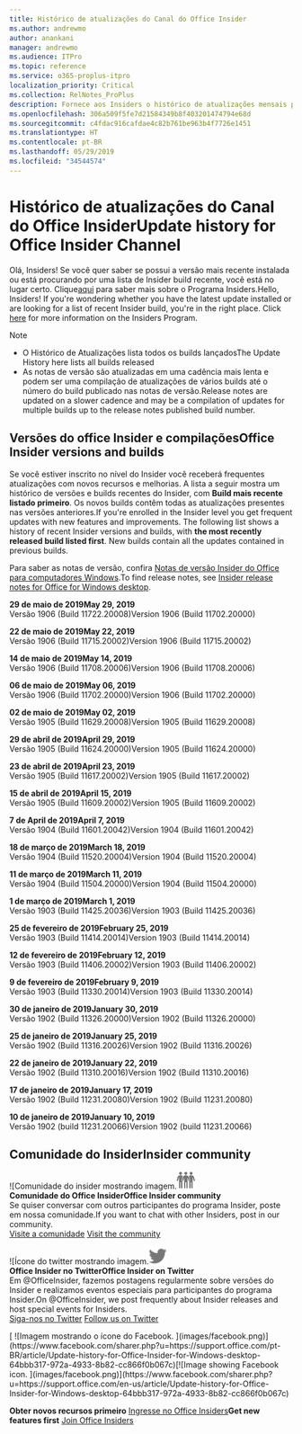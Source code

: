 ```yaml
---
title: Histórico de atualizações do Canal do Office Insider
ms.author: andrewmo
author: anankani
manager: andrewmo
ms.audience: ITPro
ms.topic: reference
ms.service: o365-proplus-itpro
localization_priority: Critical
ms.collection: RelNotes_ProPlus
description: Fornece aos Insiders o histórico de atualizações mensais para os lançamentos do Canal Mensal Insider – Modo Rápido para a área de trabalho do Windows
ms.openlocfilehash: 306a509f5fe7d21584349b8f403201474794e68d
ms.sourcegitcommit: c4fdac916cafdae4c82b761be963b4f7726e1451
ms.translationtype: HT
ms.contentlocale: pt-BR
ms.lasthandoff: 05/29/2019
ms.locfileid: "34544574"
---
```

# <a name="update-history-for-office-insider-channel"></a><span data-ttu-id="2f14b-103">Histórico de atualizações do Canal do Office Insider</span><span class="sxs-lookup"><span data-stu-id="2f14b-103">Update history for Office Insider Channel</span></span>

<span data-ttu-id="2f14b-p101">Olá, Insiders! Se você quer saber se possui a versão mais recente instalada ou está procurando por uma lista de Insider build recente, você está no lugar certo. Clique[aqui](https://insider.office.com/) para saber mais sobre o Programa Insiders.</span><span class="sxs-lookup"><span data-stu-id="2f14b-p101">Hello, Insiders! If you're wondering whether you have the latest update installed or are looking for a list of recent Insider build, you're in the right place. Click [here](https://insider.office.com/) for more information on the Insiders Program.</span></span>

> [!NOTE]
> - <span data-ttu-id="2f14b-107">O Histórico de Atualizações lista todos os builds lançados</span><span class="sxs-lookup"><span data-stu-id="2f14b-107">The Update History here lists all builds released</span></span>
> - <span data-ttu-id="2f14b-108">As notas de versão são atualizadas em uma cadência mais lenta e podem ser uma compilação de atualizações de vários builds até o número do build publicado nas notas de versão.</span><span class="sxs-lookup"><span data-stu-id="2f14b-108">Release notes are updated on a slower cadence and may be a compilation of updates for multiple builds up to the release notes published build number.</span></span>



## <a name="office-insider-versions-and-builds"></a><span data-ttu-id="2f14b-109">Versões do office Insider e compilações</span><span class="sxs-lookup"><span data-stu-id="2f14b-109">Office Insider versions and builds</span></span>

<span data-ttu-id="2f14b-p102">Se você estiver inscrito no nível do Insider você receberá frequentes atualizações com novos recursos e melhorias. A lista a seguir mostra um histórico de versões e builds recentes do Insider, com **Build mais recente listado primeiro**. Os novos builds contêm todas as atualizações presentes nas versões anteriores.</span><span class="sxs-lookup"><span data-stu-id="2f14b-p102">If you're enrolled in the Insider level you get frequent updates with new features and improvements. The following list shows a history of recent Insider versions and builds, with **the most recently released build listed first**. New builds contain all the updates contained in previous builds.</span></span> 

<span data-ttu-id="2f14b-113">Para saber as notas de versão, confira [Notas de versão Insider do Office para computadores Windows](https://docs.microsoft.com/pt-BR/OfficeUpdates/release-notes-office-insider).</span><span class="sxs-lookup"><span data-stu-id="2f14b-113">To find release notes, see [Insider release notes for Office for Windows desktop](https://docs.microsoft.com/en-us/OfficeUpdates/release-notes-office-insider).</span></span>

[//]: # (NÃO REMOVA)

<span data-ttu-id="2f14b-115">**29 de maio de 2019**</span><span class="sxs-lookup"><span data-stu-id="2f14b-115">**May 29, 2019**</span></span><br/>
<span data-ttu-id="2f14b-116">Versão 1906 (Build 11722.20008)</span><span class="sxs-lookup"><span data-stu-id="2f14b-116">Version 1906 (Build 11702.20000)</span></span><br/>

<span data-ttu-id="2f14b-117">**22 de maio de 2019**</span><span class="sxs-lookup"><span data-stu-id="2f14b-117">**May 22, 2019**</span></span><br/> <span data-ttu-id="2f14b-118">Versão 1906 (Build 11715.20002)</span><span class="sxs-lookup"><span data-stu-id="2f14b-118">Version 1906 (Build 11715.20002)</span></span><br/> 

<span data-ttu-id="2f14b-119">**14 de maio de 2019**</span><span class="sxs-lookup"><span data-stu-id="2f14b-119">**May 14, 2019**</span></span><br/> <span data-ttu-id="2f14b-120">Versão 1906 (Build 11708.20006)</span><span class="sxs-lookup"><span data-stu-id="2f14b-120">Version 1906 (Build 11708.20006)</span></span><br/>

<span data-ttu-id="2f14b-121">**06 de maio de 2019**</span><span class="sxs-lookup"><span data-stu-id="2f14b-121">**May 06, 2019**</span></span><br/>
<span data-ttu-id="2f14b-122">Versão 1906 (Build 11702.20000)</span><span class="sxs-lookup"><span data-stu-id="2f14b-122">Version 1906 (Build 11702.20000)</span></span><br/>

<span data-ttu-id="2f14b-123">**02 de maio de 2019**</span><span class="sxs-lookup"><span data-stu-id="2f14b-123">**May 02, 2019**</span></span><br/>
<span data-ttu-id="2f14b-124">Versão 1905 (Build 11629.20008)</span><span class="sxs-lookup"><span data-stu-id="2f14b-124">Version 1905 (Build 11629.20008)</span></span><br/>

<span data-ttu-id="2f14b-125">**29 de abril de 2019**</span><span class="sxs-lookup"><span data-stu-id="2f14b-125">**April 29, 2019**</span></span><br/>
<span data-ttu-id="2f14b-126">Versão 1905 (Build 11624.20000)</span><span class="sxs-lookup"><span data-stu-id="2f14b-126">Version 1905 (Build 11624.20000)</span></span><br/>

<span data-ttu-id="2f14b-127">**23 de abril de 2019**</span><span class="sxs-lookup"><span data-stu-id="2f14b-127">**April 23, 2019**</span></span><br/> <span data-ttu-id="2f14b-128">Versão 1905 (Build 11617.20002)</span><span class="sxs-lookup"><span data-stu-id="2f14b-128">Version 1905 (Build 11617.20002)</span></span><br/>

<span data-ttu-id="2f14b-129">**15 de abril de 2019**</span><span class="sxs-lookup"><span data-stu-id="2f14b-129">**April 15, 2019**</span></span><br/> <span data-ttu-id="2f14b-130">Versão 1905 (Build 11609.20002)</span><span class="sxs-lookup"><span data-stu-id="2f14b-130">Version 1905 (Build 11609.20002)</span></span><br/>

<span data-ttu-id="2f14b-131">**7 de April de 2019**</span><span class="sxs-lookup"><span data-stu-id="2f14b-131">**April 7, 2019**</span></span><br/> <span data-ttu-id="2f14b-132">Versão 1904 (Build 11601.20042)</span><span class="sxs-lookup"><span data-stu-id="2f14b-132">Version 1904 (Build 11601.20042)</span></span><br/>

<span data-ttu-id="2f14b-133">**18 de março de 2019**</span><span class="sxs-lookup"><span data-stu-id="2f14b-133">**March 18, 2019**</span></span><br/> <span data-ttu-id="2f14b-134">Versão 1904 (Build 11520.20004)</span><span class="sxs-lookup"><span data-stu-id="2f14b-134">Version 1904 (Build 11520.20004)</span></span><br/>

<span data-ttu-id="2f14b-135">**11 de março de 2019**</span><span class="sxs-lookup"><span data-stu-id="2f14b-135">**March 11, 2019**</span></span><br/> <span data-ttu-id="2f14b-136">Versão 1904 (Build 11504.20000)</span><span class="sxs-lookup"><span data-stu-id="2f14b-136">Version 1904 (Build 11504.20000)</span></span><br/>

<span data-ttu-id="2f14b-137">**1 de março de 2019**</span><span class="sxs-lookup"><span data-stu-id="2f14b-137">**March 1, 2019**</span></span><br/> <span data-ttu-id="2f14b-138">Versão 1903 (Build 11425.20036)</span><span class="sxs-lookup"><span data-stu-id="2f14b-138">Version 1903 (Build 11425.20036)</span></span><br/> 

<span data-ttu-id="2f14b-139">**25 de fevereiro de 2019**</span><span class="sxs-lookup"><span data-stu-id="2f14b-139">**February 25, 2019**</span></span><br/> <span data-ttu-id="2f14b-140">Versão 1903 (Build 11414.20014)</span><span class="sxs-lookup"><span data-stu-id="2f14b-140">Version 1903 (Build 11414.20014)</span></span><br/> 

<span data-ttu-id="2f14b-141">**12 de fevereiro de 2019**</span><span class="sxs-lookup"><span data-stu-id="2f14b-141">**February 12, 2019**</span></span><br/> <span data-ttu-id="2f14b-142">Versão 1903 (Build 11406.20002)</span><span class="sxs-lookup"><span data-stu-id="2f14b-142">Version 1903 (Build 11406.20002)</span></span><br/> 

<span data-ttu-id="2f14b-143">**9 de fevereiro de 2019**</span><span class="sxs-lookup"><span data-stu-id="2f14b-143">**February 9, 2019**</span></span><br/> <span data-ttu-id="2f14b-144">Versão 1903 (Build 11330.20014)</span><span class="sxs-lookup"><span data-stu-id="2f14b-144">Version 1903 (Build 11330.20014)</span></span><br/> 

<span data-ttu-id="2f14b-145">**30 de janeiro de 2019**</span><span class="sxs-lookup"><span data-stu-id="2f14b-145">**January 30, 2019**</span></span><br/> <span data-ttu-id="2f14b-146">Versão 1902 (Build 11326.20000)</span><span class="sxs-lookup"><span data-stu-id="2f14b-146">Version 1902 (Build 11326.20000)</span></span><br/> 

<span data-ttu-id="2f14b-147">**25 de janeiro de 2019**</span><span class="sxs-lookup"><span data-stu-id="2f14b-147">**January 25, 2019**</span></span><br/> <span data-ttu-id="2f14b-148">Versão 1902 (Build 11316.20026)</span><span class="sxs-lookup"><span data-stu-id="2f14b-148">Version 1902 (Build 11316.20026)</span></span><br/> 

<span data-ttu-id="2f14b-149">**22 de janeiro de 2019**</span><span class="sxs-lookup"><span data-stu-id="2f14b-149">**January 22, 2019**</span></span><br/> <span data-ttu-id="2f14b-150">Versão 1902 (Build 11310.20016)</span><span class="sxs-lookup"><span data-stu-id="2f14b-150">Version 1902 (Build 11310.20016)</span></span><br/> 

<span data-ttu-id="2f14b-151">**17 de janeiro de 2019**</span><span class="sxs-lookup"><span data-stu-id="2f14b-151">**January 17, 2019**</span></span><br/> <span data-ttu-id="2f14b-152">Versão 1902 (Build 11231.20080)</span><span class="sxs-lookup"><span data-stu-id="2f14b-152">Version 1902 (Build 11231.20080)</span></span><br/>

<span data-ttu-id="2f14b-153">**10 de janeiro de 2019**</span><span class="sxs-lookup"><span data-stu-id="2f14b-153">**January 10, 2019**</span></span><br/> <span data-ttu-id="2f14b-154">Versão 1902 (build 11231.20066)</span><span class="sxs-lookup"><span data-stu-id="2f14b-154">Version 1902 (build 11231.20066)</span></span><br/> 


## <a name="insider-community"></a><span data-ttu-id="2f14b-155">Comunidade do Insider</span><span class="sxs-lookup"><span data-stu-id="2f14b-155">Insider community</span></span>

<span data-ttu-id="2f14b-156">![Comunidade do insider mostrando imagem.</span><span class="sxs-lookup"><span data-stu-id="2f14b-156">![Image showing insider community.</span></span> ](images/insidercommunity.png) <br/>
<span data-ttu-id="2f14b-157">**Comunidade do Office Insider**</span><span class="sxs-lookup"><span data-stu-id="2f14b-157">**Office Insider community**</span></span><br/> <span data-ttu-id="2f14b-158">Se quiser conversar com outros participantes do programa Insider, poste em nossa comunidade.</span><span class="sxs-lookup"><span data-stu-id="2f14b-158">If you want to chat with other Insiders, post in our community.</span></span><br/><span data-ttu-id="2f14b-159"> 
[Visite a comunidade](https://go.microsoft.com/fwlink/?linkid=843493)</span><span class="sxs-lookup"><span data-stu-id="2f14b-159"> 
[Visit the community](https://go.microsoft.com/fwlink/?linkid=843493)</span></span><br/> 

<span data-ttu-id="2f14b-160">![Ícone do twitter mostrando imagem.</span><span class="sxs-lookup"><span data-stu-id="2f14b-160">![Image showing twitter icon.</span></span> ](images/twitter.png)<br/>
<span data-ttu-id="2f14b-161">**Office Insider no Twitter**</span><span class="sxs-lookup"><span data-stu-id="2f14b-161">**Office Insider on Twitter**</span></span><br/> <span data-ttu-id="2f14b-162">Em @OfficeInsider, fazemos postagens regularmente sobre versões do Insider e realizamos eventos especiais para participantes do programa Insider.</span><span class="sxs-lookup"><span data-stu-id="2f14b-162">On @OfficeInsider, we post frequently about Insider releases and host special events for Insiders.</span></span><br/><span data-ttu-id="2f14b-163"> 
[Siga-nos no Twitter](https://go.microsoft.com/fwlink/?linkid=717717)</span><span class="sxs-lookup"><span data-stu-id="2f14b-163"> 
[Follow us on Twitter](https://go.microsoft.com/fwlink/?linkid=717717)</span></span><br/> 

<span data-ttu-id="2f14b-164">
  [
  ![Imagem mostrando o ícone do Facebook. ](images/facebook.png)](https://www.facebook.com/sharer.php?u=https://support.office.com/pt-BR/article/Update-history-for-Office-Insider-for-Windows-desktop-64bbb317-972a-4933-8b82-cc866f0b067c)</span><span class="sxs-lookup"><span data-stu-id="2f14b-164">[![Image showing Facebook icon. ](images/facebook.png)](https://www.facebook.com/sharer.php?u=https://support.office.com/en-us/article/Update-history-for-Office-Insider-for-Windows-desktop-64bbb317-972a-4933-8b82-cc866f0b067c)</span></span>


<span data-ttu-id="2f14b-165">**Obter novos recursos primeiro**
[Ingresse no Office Insiders](https://insider.office.com/)</span><span class="sxs-lookup"><span data-stu-id="2f14b-165">**Get new features first**
[Join Office Insiders](https://insider.office.com/)</span></span>